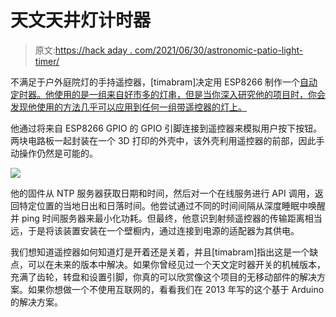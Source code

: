 # 天文天井灯计时器

> 原文:[https://hack aday . com/2021/06/30/astronomic-patio-light-timer/](https://hackaday.com/2021/06/30/astronomic-patio-light-timer/)

不满足于户外庭院灯的手持遥控器，[timabram]决定用 ESP8266 制作一个[自动定时器。他使用的是一组来自好市多的灯串，但是当你深入研究他的项目时，你会发现他使用的方法几乎可以应用到任何一组带遥控器的灯上。](https://hackaday.io/project/180482-string-light-automated-timer)

他通过将来自 ESP8266 GPIO 的 GPIO 引脚连接到遥控器来模拟用户按下按钮。两块电路板一起封装在一个 3D 打印的外壳中，该外壳利用遥控器的前部，因此手动操作仍然是可能的。

![](../Images/375986ca4709ab4abf106859454577c1.png)

他的固件从 NTP 服务器获取日期和时间，然后对一个在线服务进行 API 调用，返回特定位置的当地日出和日落时间。他尝试通过不同的时间间隔从深度睡眠中唤醒并 ping 时间服务器来最小化功耗。但最终，他意识到射频遥控器的传输距离相当远，于是将该装置安装在一个壁橱内，通过连接到电源的适配器为其供电。

我们想知道遥控器如何知道灯是开着还是关着，并且[timabram]指出这是一个缺点，可以在未来的版本中解决。如果你曾经见过一个天文定时器开关的机械版本，充满了齿轮，转盘和设置引脚，你真的可以欣赏像这个项目的无移动部件的解决方案。如果你想做一个不使用互联网的，看看我们在 2013 年写的这个基于 Arduino 的解决方案。